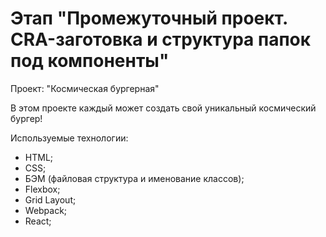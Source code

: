 # Этап "Промежуточный проект. CRA-заготовка и структура папок под компоненты"

Проект: "Космическая бургерная"

В этом проекте каждый может создать свой уникальный космический бургер!

Используемые технологии:

* HTML;
* CSS;
* БЭМ (файловая структура и именование классов);
* Flexbox;
* Grid Layout;
* Webpack;
* React;


